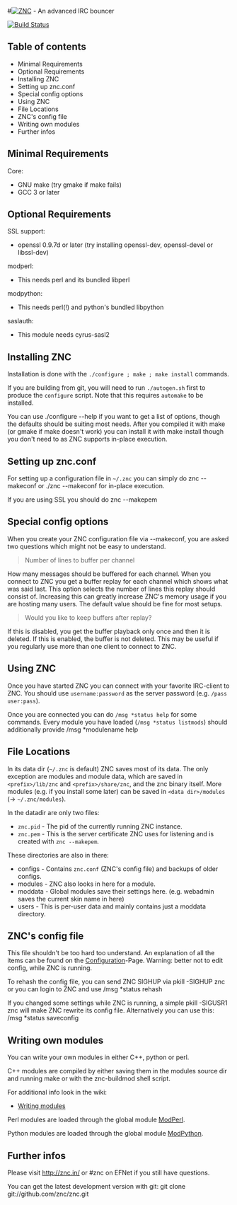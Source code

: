 #[![ZNC](http://wiki.znc.in/skins/common/images/wiki.png)](http://znc.in) - An advanced IRC bouncer

[![Build Status](https://travis-ci.org/znc/znc.png?branch=master)](https://travis-ci.org/znc/znc)

## Table of contents

- Minimal Requirements
- Optional Requirements
- Installing ZNC
- Setting up znc.conf
- Special config options
- Using ZNC
- File Locations
- ZNC's config file
- Writing own modules
- Further infos

## Minimal Requirements

Core:

 - GNU make (try gmake if make fails)
 - GCC 3 or later

## Optional Requirements

SSL support:

 - openssl 0.9.7d or later (try installing openssl-dev, openssl-devel or
   libssl-dev)

modperl:

 - This needs perl and its bundled libperl

modpython:

 - This needs perl(!) and python's bundled libpython

saslauth:

 - This module needs cyrus-sasl2

## Installing ZNC

Installation is done with the `./configure ; make ; make install` commands.

If you are building from git, you will need to run `./autogen.sh` first to produce the `configure` script.
Note that this requires `automake` to be installed.

You can use
	./configure --help
if you want to get a list of options, though the defaults should be suiting
most needs. After you compiled it with make (or gmake if make doesn't work) you
can install it with
	make install
though you don't need to as ZNC supports in-place execution.

## Setting up znc.conf

For setting up a configuration file in `~/.znc` you can simply do
	znc --makeconf
or
	./znc --makeconf
for in-place execution.

If you are using SSL you should do
	znc --makepem

## Special config options

When you create your ZNC configuration file via --makeconf, you are asked two
questions which might not be easy to understand.

> Number of lines to buffer per channel

How many messages should be buffered for each channel. When you connect to ZNC
you get a buffer replay for each channel which shows what was said last. This
option selects the number of lines this replay should consist of. Increasing
this can greatly increase ZNC's memory usage if you are hosting many users.
The default value should be fine for most setups.

> Would you like to keep buffers after replay?

If this is disabled, you get the buffer playback only once and then it is
deleted. If this is enabled, the buffer is not deleted. This may be useful if
you regularly use more than one client to connect to ZNC.

## Using ZNC

Once you have started ZNC you can connect with your favorite IRC-client to ZNC.
You should use `username:password` as the server password (e.g. `/pass user:pass`).

Once you are connected you can do `/msg *status help` for some commands.
Every module you have loaded (`/msg *status listmods`) should additionally provide
	/msg *modulename help

## File Locations

In its data dir (`~/.znc` is default) ZNC saves most of its data. The only
exception are modules and module data, which are saved in `<prefix>/lib/znc`
and `<prefix>/share/znc`, and the znc binary itself.
More modules (e.g. if you install some later) can be saved in
`<data dir>/modules` (-> `~/.znc/modules`).

In the datadir are only two files:

- `znc.pid` - The pid of the currently running ZNC instance.
- `znc.pem` - This is the server certificate ZNC uses for listening and is created
 with `znc --makepem`.

These directories are also in there:

- configs - Contains `znc.conf` (ZNC's config file) and backups of older configs.
- modules - ZNC also looks in here for a module.
- moddata - Global modules save their settings here.
  (e.g. webadmin saves the current skin name in here)
- users   - This is per-user data and mainly contains just a moddata directory.

## ZNC's config file

This file shouldn't be too hard too understand. An explanation of all the
items can be found on the [Configuration](http://wiki.znc.in/Configuration)-Page.
Warning: better not to edit config, while ZNC is running.

To rehash the config file, you can send ZNC SIGHUP via
	pkill -SIGHUP znc
or you can login to ZNC and use
	/msg *status rehash

If you changed some settings while ZNC is running, a simple
	pkill -SIGUSR1 znc
will make ZNC rewrite its config file. Alternatively you can use this:
	/msg *status saveconfig

## Writing own modules

You can write your own modules in either C++, python or perl.

C++ modules are compiled by either saving them in the modules source dir and
running make or with the znc-buildmod shell script.

For additional info look in the wiki:

- [Writing modules](http://wiki.znc.in/Writing_modules)

Perl modules are loaded through the global module [ModPerl](http://wiki.znc.in/Modperl).

Python modules are loaded through the global module [ModPython](http://wiki.znc.in/Modpython).

## Further infos

Please visit http://znc.in/ or #znc on EFNet if you still have questions.

You can get the latest development version with git:
	git clone git://github.com/znc/znc.git
